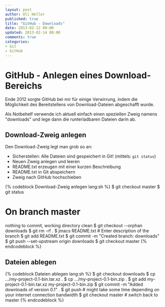 ```yaml
---
layout: post
author: Uli Heller
published: true
title: "GitHub - Downloads"
date: 2013-02-12 08:00
updated: 2013-02-14 08:00
comments: true
categories: 
- Git
- GitHub
---
```


GitHub - Anlegen eines Download-Bereichs
========================================

Ende 2012 sorgte GitHub bei mir für einige Verwirrung, indem
die Möglichkeit des Bereitstellens von Download-Dateien abgeschafft wurde.

Als Notbehelf verwende ich aktuell einfach einen speziellen Zweig namens
"downloads" und lege dann die runterladbaren Dateien darin ab.

Download-Zweig anlegen
----------------------

Den Download-Zweig legt man grob so an:

* Sicherstellen: Alle Dateien sind gespeichert in Git! (mittels: `git status`)
* Neuen Zweig anlegen und leeren
* README.txt erzeugen mit einer kurzen Beschreibung
* README.txt in Git abspeichern
* Zweig nach GitHub hochschieben

{% codeblock Download-Zweig anlegen lang:sh %}
$ git checkout master
$ git status
# On branch master
nothing to commit, working directory clean
$ git checkout --orphan downloads
$ git rm -rf .
$ jmacs README.txt # Enter description of the branch
$ git add README.txt
$ git commit -m "Created branch: downloads"
$ git push --set-upstream origin downloads
$ git checkout master
{% endcodeblock %}

Dateien ablegen
---------------

{% codeblock Dateien ablegen lang:sh %}
$ git checkout downloads
$ cp .../my-project-0.1-bin.tar.xz .
$ cp .../my-project-0.1-bin.zip .
$ git add my-project-0.1-bin.tar.xz my-project-0.1-bin.zip
$ git commit -m "Added downloads of version 0.1" .
$ git push # might take some time depending on your internet connection bandwidth
$ git checkout master # switch back to master
{% endcodeblock %}

